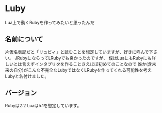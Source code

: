 # Luby
Lua上で動くRubyを作ってみたいと思ったんだ
## 名前について
片仮名表記だと「リュビィ」と読むことを想定していますが、好きに呼んで下さい。
JRubyにならってLRubyでも良かったのですが、
僕はLuaにもRubyにも詳しいとは言えずインタプリタを作ることさえほぼ初めてのことなので
誰か(含未来の自分)がこんな不完全なLubyではなくLRubyを作ってくれる可能性を考えLubyと名付けました。
## バージョン
Rubyは2.2 Luaは5.1を想定しています。
